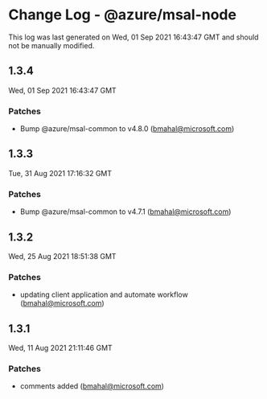 # Change Log - @azure/msal-node

This log was last generated on Wed, 01 Sep 2021 16:43:47 GMT and should not be manually modified.

<!-- Start content -->

## 1.3.4

Wed, 01 Sep 2021 16:43:47 GMT

### Patches

- Bump @azure/msal-common to v4.8.0 (bmahal@microsoft.com)

## 1.3.3

Tue, 31 Aug 2021 17:16:32 GMT

### Patches

- Bump @azure/msal-common to v4.7.1 (bmahal@microsoft.com)

## 1.3.2

Wed, 25 Aug 2021 18:51:38 GMT

### Patches

- updating client application and automate workflow (bmahal@microsoft.com)

## 1.3.1

Wed, 11 Aug 2021 21:11:46 GMT

### Patches

- comments added (bmahal@microsoft.com)
